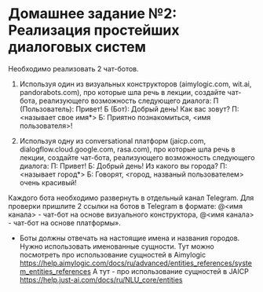 # Домашнее задание №2: Реализация простейших диалоговых систем

Необходимо реализовать 2 чат-ботов.
1) Используя один из визуальных конструкторов (aimylogic.com, wit.ai, pandorabots.com), про которые шла речь в лекции, создайте чат-бота, реализующего возможность следующего диалога:
П (Пользователь): Привет!
Б (Бот): Добрый день! Как вас зовут?
П: <называет свое имя*>
Б: Приятно познакомиться, <имя пользователя>!

2) Используя одну из conversational платформ (jaicp.com, dialogflow.cloud.google.com, rasa.com), про которые шла речь в лекции, создайте чат-бота, реализующего возможность следующего диалога:
П: Привет!
Б: Добрый день! Из какого вы города?
П: <называет город*>
Б: Говорят, <город, названый пользователем> очень красивый!

Каждого бота необходимо развернуть в отдельный канал Telegram.
Для проверки пришлите 2 ссылки на ботов в Telegram в формате:
@<имя канала> - чат-бот на основе визуального конструктора,
@<имя канала> - чат-бот на основе платформы».

* Боты должны отвечать на настоящие имена и названия городов. Нужно использовать именованные сущности. Тут можно посмотреть про использование сущностей в Aimylogic https://help.aimylogic.com/docs/ru/advanced/entities_references/system_entities_references А тут - про использование сущностей в JAICP https://help.just-ai.com/docs/ru/NLU_core/entities
